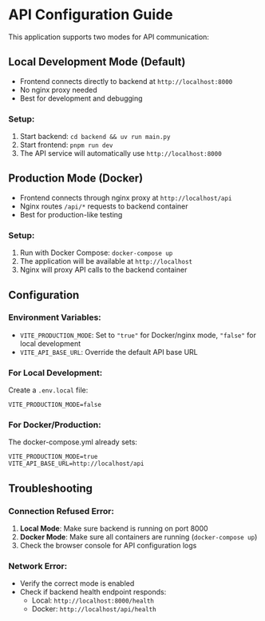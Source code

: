# API Configuration Guide

This application supports two modes for API communication:

## Local Development Mode (Default)
- Frontend connects directly to backend at `http://localhost:8000`
- No nginx proxy needed
- Best for development and debugging

### Setup:
1. Start backend: `cd backend && uv run main.py`
2. Start frontend: `pnpm run dev`
3. The API service will automatically use `http://localhost:8000`

## Production Mode (Docker)
- Frontend connects through nginx proxy at `http://localhost/api`
- Nginx routes `/api/*` requests to backend container
- Best for production-like testing

### Setup:
1. Run with Docker Compose: `docker-compose up`
2. The application will be available at `http://localhost`
3. Nginx will proxy API calls to the backend container

## Configuration

### Environment Variables:
- `VITE_PRODUCTION_MODE`: Set to `"true"` for Docker/nginx mode, `"false"` for local development
- `VITE_API_BASE_URL`: Override the default API base URL

### For Local Development:
Create a `.env.local` file:
```env
VITE_PRODUCTION_MODE=false
```

### For Docker/Production:
The docker-compose.yml already sets:
```env
VITE_PRODUCTION_MODE=true
VITE_API_BASE_URL=http://localhost/api
```

## Troubleshooting

### Connection Refused Error:
1. **Local Mode**: Make sure backend is running on port 8000
2. **Docker Mode**: Make sure all containers are running (`docker-compose up`)
3. Check the browser console for API configuration logs

### Network Error:
- Verify the correct mode is enabled
- Check if backend health endpoint responds:
  - Local: `http://localhost:8000/health`
  - Docker: `http://localhost/api/health` 
